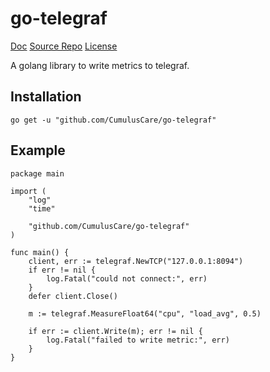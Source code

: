 # go-telegraf

[Doc](https://godoc.org/github.com/mdaffin/go-telegraf)
[Source Repo](https://github.com/mdaffin/go-telegraf)
[License](https://github.com/mdaffin/go-telegraf/blob/master/LICENSE)

A golang library to write metrics to telegraf.

## Installation

```
go get -u "github.com/CumulusCare/go-telegraf"
```

## Example

```
package main

import (
	"log"
	"time"

	"github.com/CumulusCare/go-telegraf"
)

func main() {
	client, err := telegraf.NewTCP("127.0.0.1:8094")
	if err != nil {
		log.Fatal("could not connect:", err)
	}
	defer client.Close()

	m := telegraf.MeasureFloat64("cpu", "load_avg", 0.5)

	if err := client.Write(m); err != nil {
		log.Fatal("failed to write metric:", err)
	}
}
```
